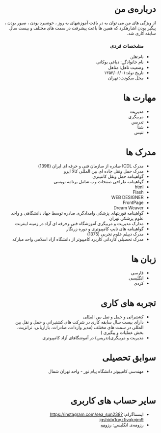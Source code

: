 <div dir="rtl">
  <img src="" />
  <h1> درباره‌ی من</h1>
  <p>از ویژگی های من می توان به در یافت آموزشهای به روز ، خونسرد بودن ، صبور بودن ، پیگیر بودن اشارهکرد که همین ها باعث پیشرفت در سمت های مختلف و بیست سال سابقه کاری شد.</p>
  
  <ul>
    <h3> مشخصات فردی</h3>
  <li>نام:هلن </li>
  <li>نام خانوادگے: دباغی بوکانی</li>
  <li>وضعیت تاهل: متاهل</li>
  <li>تاریخ تولد:۱۳۵۳/۰۶/۰۱</li>
  <li>محل سکونت: تهران</li>
</ul>

  
<h1>مهارت ها</h1>

<ul>
  <li>مدیریت</li>
  <li>مربیگری</li>
  <li>تدریس</li>
  <li>شنا</li>
  <li>تنیس</li>

</ul>

<h1> مدرک ها</h1>
<ul>
  <li> مدرک ICDL صادره از سازمان فنی و حرفه ای ایران (1398)</li>
  <li> مدرک حمل ونقل جاده ای بین المللی کالا ایرو </li>
  <li> گواهینامه حمل ونقل کانتینری </li>
  <li> گواهینامه طراحی صفحات وب شامل برنامه نویسی</li>
  <li>html</li>
  <li>Flash</li>
  <li>WEB DESIGNER</li>
  <li>FrontPage</li>
  <li>Dream Weaver </li>
  <li>گواهینامه فوریتهای پزشکی وامدادگری صادره توسط جهاد دانشگاهی و واحد علوم پزشکی تهران </li>
  <li>مدارک مدیریت و مربیگری آموزشگاه فنی وحرفه ای آزاد در زمینه اینترنت</li>
  <li>گواهینامه های تایپ کامپیوتری و دوره زرنگار </li>
  <li>مدرک دیپلم علوم تجربی (1375)</li>
  <li> مدرک تحصیلی کاردانی کاربرد کامپیوتر 
از دانشگاه آزاد اسلامی واحد مبارکه  
</li>

</ul>

<h1> زبان ها</h1>
<ul>
  <li>فارسی</li>
  <li>انگلیسی</li>
  <li>کردی</li>
</ul>

<h1>تجربه های کاری </h1>
<ul>
   <li>کشتیرانی و حمل و نقل بین المللی</li>
   <li>دارای بیست سال سابقه کاری در شرکت های کشتیرانی و حمل و نقل بین المللی در سمت 
های مختلف (مدیر واردات، صادرات، بازاریابی، ترانزیت، بخش عملیات و پیگیری ) 
</li>
  <li>مدیریت و مربیگری(تدریس) در آموشگاهای آزاد کامپیوتری</li>
</ul>

<h1>سوابق تحصیلی </h1>
<ul>
   <li> مهندسی کامپیوتر دانشگاه پیام نور - واحد تهران شمال </li>

</ul>

<br/>

<h1>سایر حساب های کاربری </h1>
<ul>
  <li>اینستاگرام: <a href="https://instagram.com/sea_sun238?igshid=1qyzfivqknjm9">https://instagram.com/sea_sun238?igshid=1qyzfivqknjm9</a></li>
  <li>رزومه‌ی انگلیسے: <a href=""> رزومه </a></li>
</ul>
